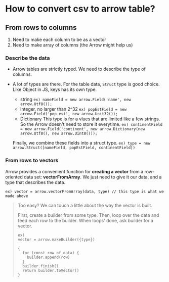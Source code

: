 # How to convert csv to arrow table?

## From rows to columns

1. Need to make each column to be as a vector
2. Need to make array of columns (the Arrow might help us)

### Describe the data

- Arrow tables are strictly typed. We need to describe the type of columns.
- A lot of types are there.
  For the table data, `Struct` type is good choice. Like Object in JS, keys has its own type.
  - string
    `ex) nameField = new arrow.Field('name', new arrow.Utf8());`
  - integer, no larger than 2^32
    `ex) popEstField = new arrow.Field('pop_est', new arrow.Unit32());`
  - Dictionary
    This type is for a vlues that are limited like a few strings. So the Arrow doesn't need to store it everytime.
    `ex) continentField = new arrow.Field('continent', new arrow.Dictionary(new arrow.Utf8(), new arrow.Uint8()));`

  Finally, we combine these fields into a struct type.
  `ex) type = new arrow.Struct([nameField, popEstField, continentField])`

### From rows to vectors

Arrow provides a convenient function for **creating a vector** from a row-oriented data set: **vectorFromArray**.
We just need to give it our data, and a type that describes the data.

`ex) vector = arrow.vectorFromArray(data, type) // this type is what we made above`

> Too easy? We can touch a little about the way the vector is built.
>
> First, create a builder from some type.
> Then, loop over the data and feed each row to the builder. When loops' done, ask builder for a vector.
> ```
> ex)
> vector = arrow.makeBuilder({type})
>
> {
>   for (const row of data) {
>     builder.append(row)
>   }
>   builder.finish()
>   return builder.toVector()
> }
> ```
